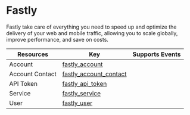Fastly
======
Fastly take care of everything you need to speed up and optimize the delivery of your web and mobile traffic, allowing you to scale globally, improve performance, and save on costs.

| **Resources**   | **Key**                                                 | **Supports Events** |
| --------------- | ------------------------------------------------------- | ------------------- |
| Account         | [fastly\_account](fastly\_account.md)                   |                     |
| Account Contact | [fastly\_account\_contact](fastly\_account\_contact.md) |                     |
| API Token       | [fastly\_api\_token](fastly\_api\_token.md)             |                     |
| Service         | [fastly\_service](fastly\_service.md)                   |                     |
| User            | [fastly\_user](fastly\_user.md)                         |                     |
